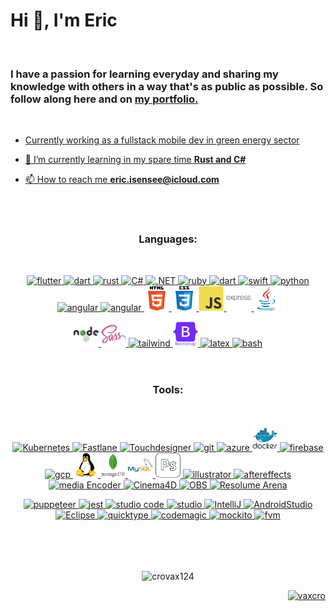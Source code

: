 <h1 align="left">Hi 👋, I'm Eric</h1>

<br />
<h3 align="left">I have a passion for learning everyday and sharing my knowledge with others in a way that's as public as possible. So follow along here and on <a href="https//ericisensee.de" target="blank">my portfolio.</h3>
<br />

- Currently working as a fullstack mobile dev in green energy sector

- 🌱 I’m currently learning in my spare time **Rust and C#** 

- 📫 How to reach me **eric.isensee@icloud.com**
          
<br />
<br />

<h3 align="center">Languages:</h3>
<br />
<p align="center"> 
<a href="https://flutter.dev" target="_blank" rel="noreferrer"> <img src="https://www.vectorlogo.zone/logos/flutterio/flutterio-icon.svg" alt="flutter" width="40" height="40"/> </a>
<a href="https://dart.dev" target="_blank" rel="noreferrer"> <img src="https://www.vectorlogo.zone/logos/dartlang/dartlang-icon.svg" alt="dart" width="40" height="40"/> </a> 
<a href="hhttps://www.rust-lang.org/" target="_blank" rel="noreferrer"> <img src="https://upload.wikimedia.org/wikipedia/commons/thumb/0/0f/Original_Ferris.svg/1024px-Original_Ferris.svg.png?20190503092623" alt="rust" width="80" height="40"/> </a>
<a href="https://dotnet.microsoft.com/en-us/apps/aspnet/web-apps" target="_blank" rel="noreferrer"> <img src="https://upload.wikimedia.org/wikipedia/commons/thumb/b/bd/Logo_C_sharp.svg/512px-Logo_C_sharp.svg.png?20221121173824" alt="C#" width="40" height="40"/> </a>
<a href="https://dotnet.microsoft.com/en-us/apps/aspnet/web-apps" target="_blank" rel="noreferrer"> <img src="https://www.vectorlogo.zone/logos/dotnet/dotnet-official.svg" alt=".NET" width="40" height="40"/> </a>          
<a href="https://www.ruby-lang.org/en/" target="_blank" rel="noreferrer"> <img src="https://upload.wikimedia.org/wikipedia/commons/7/73/Ruby_logo.svg" alt="ruby" width="80" height="40"/> </a>  
<a href="https://kotlinlang.org/" target="_blank" rel="noreferrer"> <img src="https://upload.wikimedia.org/wikipedia/commons/thumb/3/37/Kotlin_Icon_2021.svg/2048px-Kotlin_Icon_2021.svg.png" alt="dart" width="40" height="40"/> </a> 
<a href="https://developer.apple.com/swift/" target="_blank" rel="noreferrer"> <img src="https://banner2.cleanpng.com/20180525/sly/kisspng-swift-apple-programming-language-macos-5b0898b42aac33.5778392715272900361748.jpg" alt="swift" width="40" height="40"/> </a> 
<a href="https://www.python.org" target="_blank" rel="noreferrer"> <img src="https://upload.wikimedia.org/wikipedia/commons/thumb/c/c3/Python-logo-notext.svg/2048px-Python-logo-notext.svg.png" alt="python" width="40" height="40"/> </a> 
<a href="https://angular.io/" target="_blank" rel="noreferrer"> <img src="https://angular.io/assets/images/logos/angular/angular.svg" alt="angular" width="40" height="40"/> </a>
<a href="https://www.typescriptlang.org/" target="_blank" rel="noreferrer"> <img src="https://cdn.worldvectorlogo.com/logos/typescript-2.svg" alt="angular" width="40" height="40"/> </a>
<a href="https://www.w3.org/html/" target="_blank" rel="noreferrer"> <img src="https://raw.githubusercontent.com/devicons/devicon/master/icons/html5/html5-original-wordmark.svg" alt="html5" width="40" height="40"/> </a> 
<a href="https://www.w3schools.com/css/" target="_blank" rel="noreferrer"> <img src="https://raw.githubusercontent.com/devicons/devicon/master/icons/css3/css3-original-wordmark.svg" alt="css3" width="40" height="40"/> </a> 
<a href="https://developer.mozilla.org/en-US/docs/Web/JavaScript" target="_blank" rel="noreferrer"> <img src="https://raw.githubusercontent.com/devicons/devicon/master/icons/javascript/javascript-original.svg" alt="javascript" width="40" height="40"/> </a> 
<a href="https://expressjs.com" target="_blank" rel="noreferrer"> <img src="https://raw.githubusercontent.com/devicons/devicon/master/icons/express/express-original-wordmark.svg" alt="express" width="40" height="40"/> </a>  
<a href="https://www.java.com" target="_blank" rel="noreferrer"> <img src="https://raw.githubusercontent.com/devicons/devicon/master/icons/java/java-original.svg" alt="java" width="40" height="40"/> </a> 
<p align="center"> 
<a href="https://nodejs.org" target="_blank" rel="noreferrer"> <img src="https://raw.githubusercontent.com/devicons/devicon/master/icons/nodejs/nodejs-original-wordmark.svg" alt="nodejs" width="40" height="40"/> </a> 
<a href="https://sass-lang.com" target="_blank" rel="noreferrer"> <img src="https://raw.githubusercontent.com/devicons/devicon/master/icons/sass/sass-original.svg" alt="sass" width="40" height="40"/> </a> 
<a href="https://tailwindcss.com/" target="_blank" rel="noreferrer"> <img src="https://www.vectorlogo.zone/logos/tailwindcss/tailwindcss-icon.svg" alt="tailwind" width="40" height="40"/> </a> 
<a href="https://getbootstrap.com" target="_blank" rel="noreferrer"> <img src="https://raw.githubusercontent.com/devicons/devicon/master/icons/bootstrap/bootstrap-plain-wordmark.svg" alt="bootstrap" width="40" height="40"/> </a> 
<a href="undefined" target="_blank"> <img src="https://upload.wikimedia.org/wikipedia/commons/9/92/LaTeX_logo.svg" alt="latex" width="40" height="40"/> </a> 
<a href="https://www.gnu.org/software/bash/" target="_blank" rel="noreferrer"> <img src="https://www.vectorlogo.zone/logos/gnu_bash/gnu_bash-icon.svg" alt="bash" width="40" height="40"/> </a>

         


  
<br />
<br />
<br />
          
<h3 align="center">Tools:</h3>
<br />
<p align="center">
<a href="https://kubernetes.io/" target="_blank" rel="noreferrer"> <img src="https://upload.wikimedia.org/wikipedia/commons/thumb/3/39/Kubernetes_logo_without_workmark.svg/1200px-Kubernetes_logo_without_workmark.svg.png" alt="Kubernetes" width="40" height="40"/> </a>   
<a href="https://fastlane.tools/" target="_blank" rel="noreferrer"> <img src="https://images.seeklogo.com/logo-png/32/2/fastlane-logo-png_seeklogo-323873.png" alt="Fastlane" width="40" height="40"/> </a>            
<a href="https://derivative.ca/" target="_blank" rel="noreferrer"> <img src="https://derivative.ca/sites/default/files/styles/project_teaser_small/public/field/image/derivativeiconinvert_1.png" alt="Touchdesigner" width="40" height="40"/> </a>   
<a href="https://git-scm.com/" target="_blank" rel="noreferrer"> <img src="https://www.vectorlogo.zone/logos/git-scm/git-scm-icon.svg" alt="git" width="40" height="40"/> </a>  
<a href="https://azure.microsoft.com/en-in/" target="_blank" rel="noreferrer"> <img src="https://www.vectorlogo.zone/logos/microsoft_azure/microsoft_azure-icon.svg" alt="azure" width="40" height="40"/> </a>
<a href="https://www.docker.com/" target="_blank" rel="noreferrer"> <img src="https://raw.githubusercontent.com/devicons/devicon/master/icons/docker/docker-original-wordmark.svg" alt="docker" width="40" height="40"/> </a>
<a href="https://firebase.google.com/" target="_blank" rel="noreferrer"> <img src="https://www.vectorlogo.zone/logos/firebase/firebase-icon.svg" alt="firebase" width="40" height="40"/> </a>
<a href="https://cloud.google.com" target="_blank" rel="noreferrer"> <img src="https://www.vectorlogo.zone/logos/google_cloud/google_cloud-icon.svg" alt="gcp" width="40" height="40"/> </a> 
<a href="https://www.linux.org/" target="_blank" rel="noreferrer"> <img src="https://raw.githubusercontent.com/devicons/devicon/master/icons/linux/linux-original.svg" alt="linux" width="40" height="40"/> </a> 
<a href="https://www.mongodb.com/" target="_blank" rel="noreferrer"> <img src="https://raw.githubusercontent.com/devicons/devicon/master/icons/mongodb/mongodb-original-wordmark.svg" alt="mongodb" width="40" height="40"/> </a> 
<a href="https://www.mysql.com/" target="_blank" rel="noreferrer"> <img src="https://raw.githubusercontent.com/devicons/devicon/master/icons/mysql/mysql-original-wordmark.svg" alt="mysql" width="40" height="40"/> </a>
<a href="https://www.photoshop.com/en" target="_blank" rel="noreferrer"> <img src="https://raw.githubusercontent.com/devicons/devicon/master/icons/photoshop/photoshop-line.svg" alt="photoshop" width="40" height="40"/> </a> 
<a href="https://www.adobe.com/in/products/illustrator.html" target="_blank" rel="noreferrer"> <img src="https://www.vectorlogo.zone/logos/adobe_illustrator/adobe_illustrator-icon.svg" alt="illustrator" width="40" height="40"/> </a>
<a href="https://www.adobe.com/products/aftereffects.html" target="_blank" rel="noreferrer"> <img src="https://www.adobe.com/content/dam/cc/us/en/products/ccoverview/ae_cc_app_RGB.svg" alt="aftereffects" width="40" height="40"/> </a>
<a href="https://www.adobe.com/products/media-encoder.html" target="_blank" rel="noreferrer"> <img src="https://upload.wikimedia.org/wikipedia/commons/thumb/5/5a/Adobe_Media_Encoder_Icon.svg/2101px-Adobe_Media_Encoder_Icon.svg.png" alt="media Encoder" width="40" height="40"/> </a>
<a href="https://www.maxon.net/de/" target="_blank" rel="noreferrer"> <img src="https://1000logos.net/wp-content/uploads/2020/08/Cinema-4D-Logo-1024x640.png" alt="Cinema4D" width="40" height="40"/> </a>        
<a href="https://obsproject.com/" target="_blank" rel="noreferrer"> <img src="https://upload.wikimedia.org/wikipedia/commons/thumb/d/d3/OBS_Studio_Logo.svg/1024px-OBS_Studio_Logo.svg.png" alt="OBS" width="40" height="40"/> </a>
<a href="https://resolume.com/" target="_blank" rel="noreferrer"> <img src="https://www.resolume.com/images/press/Logos/Arena-Logo.svg" alt="Resolume Arena" width="40" height="40"/> </a>
          
<p align="center">
<a href="https://github.com/puppeteer/puppeteer" target="_blank" rel="noreferrer"> <img src="https://www.vectorlogo.zone/logos/pptrdev/pptrdev-official.svg" alt="puppeteer" width="40" height="40"/> </a>
</a> <a href="https://jestjs.io" target="_blank" rel="noreferrer"> <img src="https://www.vectorlogo.zone/logos/jestjsio/jestjsio-icon.svg" alt="jest" width="40" height="40"/> </a>
<a href="https://code.visualstudio.com/" target="_blank" rel="noreferrer"> <img src="https://www.vectorlogo.zone/logos/visualstudio_code/visualstudio_code-ar21.svg" alt="studio code" width="60" height="40"/> </a>
<a href="https://visualstudio.microsoft.com/de/" target="_blank" rel="noreferrer"> <img src="https://visualstudio.microsoft.com/wp-content/uploads/2021/10/Product-Icon.svg" alt="studio" width="40" height="40"/> </a>
<a href="https://www.jetbrains.com/idea/" target="_blank" rel="noreferrer"> <img src="https://upload.wikimedia.org/wikipedia/commons/thumb/9/9c/IntelliJ_IDEA_Icon.svg/1024px-IntelliJ_IDEA_Icon.svg.png" alt="IntelliJ" width="40" height="40"/> </a>
<a href="https://developer.android.com/studio" target="_blank" rel="noreferrer"> <img src="https://upload.wikimedia.org/wikipedia/commons/9/92/Android_Studio_Trademark.svg" alt="AndroidStudio" width="80" height="40"/> </a>
<a href="https://www.eclipse.org/" target="_blank" rel="noreferrer"> <img src="https://upload.wikimedia.org/wikipedia/commons/thumb/c/cf/Eclipse-SVG.svg/1200px-Eclipse-SVG.svg.png" alt="Eclipse" width="40" height="40"/> </a>
<a href="https://quicktype.io/" target="_blank" rel="noreferrer"> <img src="https://quicktype.io/images/logo-small-dark.svg" alt="quicktype" width="40" height="40"/> </a>
<a href="https://codemagic.io/start/" target="_blank" rel="noreferrer"> <img src="https://www.svgrepo.com/show/330188/codemagic.svg" alt="codemagic" width="40" height="40"/>
<a href="https://site.mockito.org/" target="_blank" rel="noreferrer"> <img src="https://upload.wikimedia.org/wikipedia/commons/2/2c/Mockito_Logo.png" alt="mockito" width="80" height="40"/> </a>
<a href="https://fvm.app/" target="_blank" rel="noreferrer"> <img src="https://miro.medium.com/v2/resize:fit:1400/format:webp/1*OVio2KkFrS_ziifUM2iAnw.png" alt="fvm" width="40" height="40"/> </a>          
          

</p>
<br />
<br />
<br />
<p align="center"><img align="center" src="https://github-readme-stats.vercel.app/api/top-langs?username=crovax124&show_icons=true&locale=en&layout=compact&theme=dark" alt="crovax124" /></p>


</p>
<p align="right"> <a href="https://twitter.com/vaxcro" target="blank"><img src="https://img.shields.io/twitter/follow/vaxcro?logo=twitter&style=for-the-badge" alt="vaxcro" /></a> </p>
